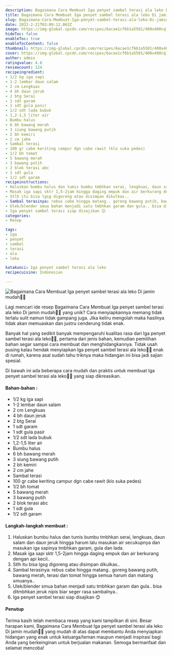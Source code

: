 ```yaml
---
description: Bagaimana Cara Membuat Iga penyet sambel terasi ala leko Di jamin mudah"
title: Bagaimana Cara Membuat Iga penyet sambel terasi ala leko Di jamin mudah
slug: Bagaimana-Cara-Membuat-Iga-penyet-sambel-terasi-ala-leko-Di-jamin-mudah
date: 2022-2-21T03:09:12.063Z
image: https://img-global.cpcdn.com/recipes/6acae1cf6b1a5501/400x400cq70/photo.jpg
hideToc: false
enableToc: true
enableTocContent: false
thumbnail: https://img-global.cpcdn.com/recipes/6acae1cf6b1a5501/400x400cq70/photo.jpg
cover: https://img-global.cpcdn.com/recipes/6acae1cf6b1a5501/400x400cq70/photo.jpg
author: admin
ratingvalue: 4.8
reviewcount: 124
recipeingredient:
- 1/2 kg iga sapi
- 1-2 lembar daun salam
- 2 cm Lengkuas
- 4 bh daun jeruk
- 2 btg Serai
- 1 sdt garam
- 1 sdt gula pasir
- 1/2 sdt lada bubuk
- 1,2-1,5 liter air
- Bumbu halus
- 6 bh bawang merah
- 3 siung bawang putih
- 2 bh kemiri
- 2 cm jahe
- Sambal terasi
- 100 gr cabe keriting campur dgn cabe rawit (klo suka pedes)
- 1/2 bh tomat
- 5 bawang merah
- 3 bawang putih
- 2 blok terasi abc
- 1 sdt gula
- 1/2 sdt garam
recipeinstructions:
- Haluskan bumbu halus dan tumis bumbu tmbhkan serai, lengkuas, daun salam dan daun jeruk hingga harum lalu masukan air secukupnya dan masukan iga sapinya tmbhkan garam, gula dan lada.
- Masak iga sapi sktr 1,5-2jam hingga daging empuk dan air berkurang dengan api kecil..
- Stlh itu bisa lgsg digoreng atau disimpan dikulkas..
- Sambal terasinya: rebus cabe hingga matang.. goreng bawang putih, bawang merah, terasi dan tomat hingga semua harum dan matang smuanya..
- Ulek/blender smua bahan menjadi satu tmbhkan garam dan gula.. bisa ditmbhkan jeruk nipis biar seger rasa sambalnya..
- Iga penyet sambel terasi siap disajikan 😊
categories:
- Resep

tags:
- Iga
- penyet
- sambel
- terasi
- ala
- leko

katakunci: Iga penyet sambel terasi ala leko
recipecuisine: Indonesian

---
```


![Bagaimana Cara Membuat Iga penyet sambel terasi ala leko Di jamin mudah👩‍🍳](https://img-global.cpcdn.com/recipes/6acae1cf6b1a5501/400x400cq70/photo.jpg)

Lagi mencari ide resep Bagaimana Cara Membuat Iga penyet sambel terasi ala leko Di jamin mudah👩‍🍳 yang unik? Cara menyiapkannya memang tidak terlalu sulit namun tidak gampang juga. Jika keliru mengolah maka hasilnya tidak akan memuaskan dan justru cenderung tidak enak.

Banyak hal yang sedikit banyak mempengaruhi kualitas rasa dari Iga penyet sambel terasi ala leko👩‍🍳, pertama dari jenis bahan, kemudian pemilihan bahan segar sampai cara membuat dan menghidangkannya. Tidak usah pusing kalau hendak menyiapkan Iga penyet sambel terasi ala leko👩‍🍳 enak di rumah, karena asal sudah tahu triknya maka hidangan ini bisa jadi sajian spesial.

Di bawah ini ada beberapa cara mudah dan praktis untuk membuat Iga penyet sambel terasi ala leko👩‍🍳 yang siap dikreasikan.

<!--inarticleads1-->

#### Bahan-bahan :

- 1/2 kg iga sapi
- 1-2 lembar daun salam
- 2 cm Lengkuas
- 4 bh daun jeruk
- 2 btg Serai
- 1 sdt garam
- 1 sdt gula pasir
- 1/2 sdt lada bubuk
- 1,2-1,5 liter air
- Bumbu halus
- 6 bh bawang merah
- 3 siung bawang putih
- 2 bh kemiri
- 2 cm jahe
- Sambal terasi
- 100 gr cabe keriting campur dgn cabe rawit (klo suka pedes)
- 1/2 bh tomat
- 5 bawang merah
- 3 bawang putih
- 2 blok terasi abc
- 1 sdt gula
- 1/2 sdt garam

<!--inarticleads2-->

#### Langkah-langkah membuat :

1. Haluskan bumbu halus dan tumis bumbu tmbhkan serai, lengkuas, daun salam dan daun jeruk hingga harum lalu masukan air secukupnya dan masukan iga sapinya tmbhkan garam, gula dan lada.
1. Masak iga sapi sktr 1,5-2jam hingga daging empuk dan air berkurang dengan api kecil..
1. Stlh itu bisa lgsg digoreng atau disimpan dikulkas..
1. Sambal terasinya: rebus cabe hingga matang.. goreng bawang putih, bawang merah, terasi dan tomat hingga semua harum dan matang smuanya..
1. Ulek/blender smua bahan menjadi satu tmbhkan garam dan gula.. bisa ditmbhkan jeruk nipis biar seger rasa sambalnya..
1. Iga penyet sambel terasi siap disajikan 😊

#### Penutup

Terima kasih telah membaca resep yang kami tampilkan di sini. Besar harapan kami, Bagaimana Cara Membuat Iga penyet sambel terasi ala leko Di jamin mudah👩‍🍳 yang mudah di atas dapat membantu Anda menyiapkan hidangan yang enak untuk keluarga/teman maupun menjadi inspirasi bagi Anda yang berkeinginan untuk berjualan makanan. Semoga bermanfaat dan selamat mencoba!
